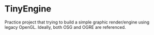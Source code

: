 # TinyEngine
 
Practice project that trying to build a simple graphic render/engine using legacy OpenGL.
Ideally, both OSG and OGRE are referenced.
